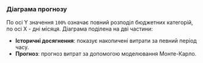 ### Діаграма прогнозу

По осі Y значення `100%` означає повний розподіл бюджетних категорій, по осі X - дні
місяця. Діаграма поділена на дві частини:
- **Історичні досягнення**: показує накопичені витрати за певний період часу.
- **Прогноз**: прогноз витрат за допомогою моделювання Монте-Карло.